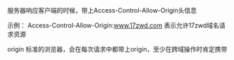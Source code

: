 服务器响应客户端的时候，带上Access-Control-Allow-Origin头信息

示例：
Access-Control-Allow-Origin:www.17zwd.com 表示允许17zwd域名请求资源

origin
标准的浏览器，会在每次请求中都带上origin，至少在跨域操作时肯定携带